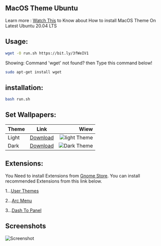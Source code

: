 ## MacOS Theme Ubuntu

Learn more : [Watch This](https://YouTube.com/HDSULTAN) to Know about How to install MacOS Theme On Latest Ubuntu 20.04 LTS



## Usage:

```bash
wget -O run.sh https://bit.ly/3fWeIV1
```
Showing: Command 'wget' not found? then Type this command below!

```bash
sudo apt-get install wget
``` 
## installation:

```bash
bash run.sh
```
## Set Wallpapers:

| Theme      | Link           | Wiew |
| ------------- |:-------------:| -----:|
| Light | [Download](https://i.imgur.com/ZeDNy7c.jpg)| ![light Theme](https://i.imgur.com/ZeDNy7c.jpg) |
| Dark  |[Download](https://i.imgur.com/6xae3Pn.jpg)      |![Dark Theme](https://i.imgur.com/6xae3Pn.jpg)|

## Extensions:

You Need to install Extensions from [Gnome Store](https://extensions.gnome.org/).
You can install recommended Extensions from this link below.

1...[User Themes](https://extensions.gnome.org/extension/19/user-themes/)

2...[Arc Menu](https://extensions.gnome.org/extension/1228/arc-menu/)

3...[Dash To Panel](https://extensions.gnome.org/extension/1160/dash-to-panel/)


## Screenshots
![Screenshot](https://i.imgur.com/HqpFbat.png)
